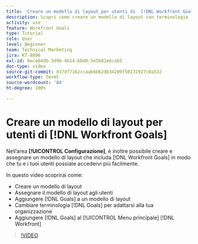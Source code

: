 ```yaml
---
title: 'Creare un modello di layout per utenti di  [!DNL Workfront Goals] '
description: Scopri come creare un modello di layout con terminologia  [!DNL Workfront Goals], assign the layout template to users, and change [!DNL Goals]  adatta alla tua organizzazione.
activity: use
feature: Workfront Goals
type: Tutorial
role: User
level: Beginner
team: Technical Marketing
jira: KT-8896
exl-id: 6ece64db-3d96-4b14-bbd0-5e5b81e6cab5
doc-type: video
source-git-commit: d17df7162ccaab6b62db34209f50131927c0a532
workflow-type: tm+mt
source-wordcount: '84'
ht-degree: 100%

---
```


# Creare un modello di layout per utenti di [!DNL Workfront Goals] 

Nell’area **[!UICONTROL Configurazione]**, è inoltre possibile creare e assegnare un modello di layout che includa [!DNL Workfront Goals] in modo che tu e i tuoi utenti possiate accedervi più facilmente.

In questo video scoprirai come:

* Creare un modello di layout
* Assegnare il modello di layout agli utenti
* Aggiungere [!DNL Goals] a un modello di layout
* Cambiare terminologia [!DNL Goals] per adattarsi alla tua organizzazione
* Aggiungere [!DNL Goals] al [!UICONTROL Menu principale] [!DNL Workfront]

>[!VIDEO](https://video.tv.adobe.com/v/3416491/?quality=12&learn=on&enablevpops&captions=ita)

<!--
Learn more graphic
-->
